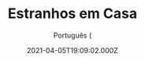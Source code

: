 ---
id: 'c6cfa554-ed93-4da1-bade-204f71300acd'
type: 'movie' # Filme, Série, Anime
title: "Estranhos em Casa"
synopsis: ["Ao voltar de férias com a família, um homem encontra sua casa ocupada e se vê em meio a um conflito com terríveis desdobramentos.",
]
originalTitle: "Furie"
date: '2021-04-05T19:09:02.000Z'
update: '2021-04-05T19:09:02.000Z'
releaseDate: '2019-11-06T03:00:00.000Z'
imdb:
  rating: '5.6' # 8.5
  id: '' # tt0470752
duration: '1h 37 Min'
trailer:
  urls: [
    'nJmNLmdtdVw',
  ]
tags: ['1080p']
genre: ['Suspense'] #
quality: 'BluRay' # BluRay, WEB-DL, HDTV, WEB-DL4K, WEB-DLe
format: 'Mkv' # MKV, MP4, TS
audio: 'Francês' # Dublado, Legendado, Dual Audio, Dub & Leg
subtitle: 'Português (' # Português, inglês,
size: '2.18 GB' # 4.8 GB
audioQuality: 10
videoQuality: 10
directors: []
#  - name: 'Lana Wachowski'
#    image: ''
#  - name: 'Lilly Wachowski'
#    image: ''
cast: []
#  - name: 'Keanu Reeves'
#    image: ''
#    characterName: 'Neo'
writers: []
#  - name: ''
#    image: ''
maturityRating:
  age: '' # L , 10, 12, 14, 16, 18
  topics: [''] # Violence, Illegal drugs, Inappropriate Language, Legal Drugs, Sexual Content, Extreme Violence
###########################################
download:
  
  - url: 'magnet:?xt=urn:btih:2B6D9AF77B42B8DE35CA9BC5FDFAA5CBF00B9769&dn=Get.in.or.die.trying.2019.1080p.BDRip.Legendado.mkv&tr=udp%3a%2f%2ftracker.openbittorrent.com%3a1337%2fannounce&tr=udp%3a%2f%2ftracker.opentrackr.org%3a1337%2fannounce'
    resolution: '1080p' # 720p, 1080p, 4K,
    audio: 'Legendado' # Dublado, Legendado, Dual Audio
    size: '' # 4.8 GB
    quality: '' # BluRay, WEB-DL
    format: '' # MKV
images:
  cover: '/assets/movies/estranhos-em-casa.jpg'
  background: '/assets/movies/'
---